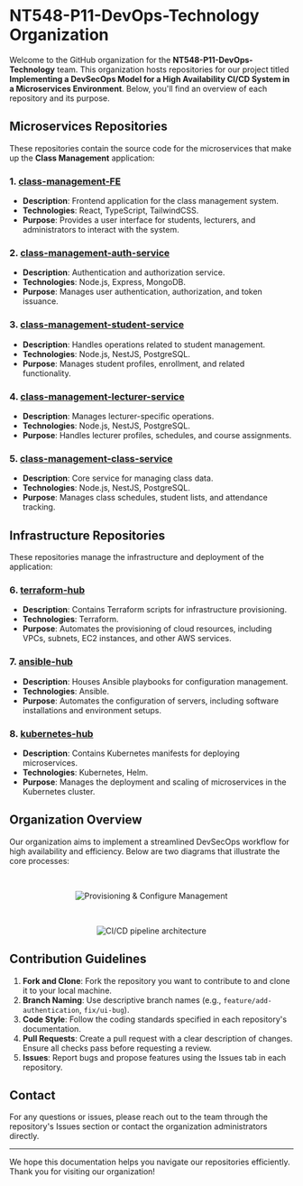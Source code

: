 # NT548-P11-DevOps-Technology Organization

Welcome to the GitHub organization for the **NT548-P11-DevOps-Technology** team. This organization hosts repositories for our project titled **Implementing a DevSecOps Model for a High Availability CI/CD System in a Microservices Environment**. Below, you'll find an overview of each repository and its purpose.

## Microservices Repositories

These repositories contain the source code for the microservices that make up the **Class Management** application:

### 1. [**class-management-FE**](https://github.com/NT548-P11-DevOps-Technology/class-management-FE)
- **Description**: Frontend application for the class management system.
- **Technologies**: React, TypeScript, TailwindCSS.
- **Purpose**: Provides a user interface for students, lecturers, and administrators to interact with the system.

### 2. [**class-management-auth-service**](https://github.com/NT548-P11-DevOps-Technology/class-management-auth-service)
- **Description**: Authentication and authorization service.
- **Technologies**: Node.js, Express, MongoDB.
- **Purpose**: Manages user authentication, authorization, and token issuance.

### 3. [**class-management-student-service**](https://github.com/NT548-P11-DevOps-Technology/class-management-student-service)
- **Description**: Handles operations related to student management.
- **Technologies**: Node.js, NestJS, PostgreSQL.
- **Purpose**: Manages student profiles, enrollment, and related functionality.

### 4. [**class-management-lecturer-service**](https://github.com/NT548-P11-DevOps-Technology/class-management-lecturer-service)
- **Description**: Manages lecturer-specific operations.
- **Technologies**: Node.js, NestJS, PostgreSQL.
- **Purpose**: Handles lecturer profiles, schedules, and course assignments.

### 5. [**class-management-class-service**](https://github.com/NT548-P11-DevOps-Technology/class-management-class-service)
- **Description**: Core service for managing class data.
- **Technologies**: Node.js, NestJS, PostgreSQL.
- **Purpose**: Manages class schedules, student lists, and attendance tracking.

## Infrastructure Repositories

These repositories manage the infrastructure and deployment of the application:

### 6. [**terraform-hub**](https://github.com/NT548-P11-DevOps-Technology/terraform-hub)
- **Description**: Contains Terraform scripts for infrastructure provisioning.
- **Technologies**: Terraform.
- **Purpose**: Automates the provisioning of cloud resources, including VPCs, subnets, EC2 instances, and other AWS services.

### 7. [**ansible-hub**](https://github.com/NT548-P11-DevOps-Technology/ansible-hub)
- **Description**: Houses Ansible playbooks for configuration management.
- **Technologies**: Ansible.
- **Purpose**: Automates the configuration of servers, including software installations and environment setups.

### 8. [**kubernetes-hub**](https://github.com/NT548-P11-DevOps-Technology/kubernetes-hub)
- **Description**: Contains Kubernetes manifests for deploying microservices.
- **Technologies**: Kubernetes, Helm.
- **Purpose**: Manages the deployment and scaling of microservices in the Kubernetes cluster.

## Organization Overview

Our organization aims to implement a streamlined DevSecOps workflow for high availability and efficiency. Below are two diagrams that illustrate the core processes:

<br>

<p align="center">
    <img src="../images/Infrastructure.png" alt="Provisioning & Configure Management"></img>
</p>

<br>

<p align="center">
    <img src="../images/CICD.png" alt="CI/CD pipeline architecture"></img>
</p>

## Contribution Guidelines

1. **Fork and Clone**: Fork the repository you want to contribute to and clone it to your local machine.
2. **Branch Naming**: Use descriptive branch names (e.g., `feature/add-authentication`, `fix/ui-bug`).
3. **Code Style**: Follow the coding standards specified in each repository's documentation.
4. **Pull Requests**: Create a pull request with a clear description of changes. Ensure all checks pass before requesting a review.
5. **Issues**: Report bugs and propose features using the Issues tab in each repository.

## Contact

For any questions or issues, please reach out to the team through the repository's Issues section or contact the organization administrators directly.

---

We hope this documentation helps you navigate our repositories efficiently. Thank you for visiting our organization!

